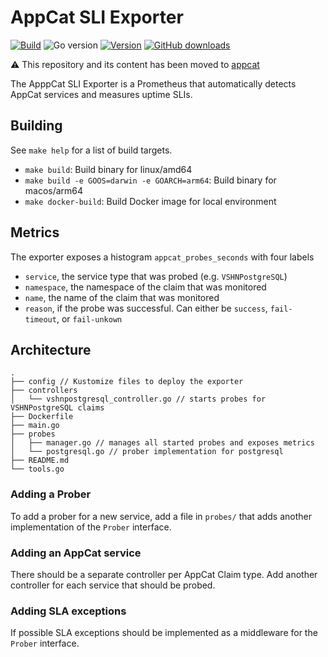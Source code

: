 # AppCat SLI Exporter

[![Build](https://img.shields.io/github/workflow/status/vshn/appcat-sli-exporter/Test)][build]
![Go version](https://img.shields.io/github/go-mod/go-version/vshn/appcat-sli-exporter)
[![Version](https://img.shields.io/github/v/release/vshn/appcat-sli-exporter)][releases]
[![GitHub downloads](https://img.shields.io/github/downloads/vshn/appcat-sli-exporter/total)][releases]

[build]: https://github.com/vshn/appcat-sli-exporter/actions?query=workflow%3ATest
[releases]: https://github.com/vshn/appcat-sli-exporter/releases

:warning: This repository and its content has been moved to [appcat](https://github.com/vshn/appcat)

The ApppCat SLI Exporter is a Prometheus that automatically detects AppCat services and measures uptime SLIs.

## Building

See `make help` for a list of build targets.

* `make build`: Build binary for linux/amd64
* `make build -e GOOS=darwin -e GOARCH=arm64`: Build binary for macos/arm64
* `make docker-build`: Build Docker image for local environment

## Metrics

The exporter exposes a histogram `appcat_probes_seconds` with four labels

 * `service`, the service type that was probed (e.g. `VSHNPostgreSQL`)
 * `namespace`, the namespace of the claim that was monitored
 * `name`, the name of the claim that was monitored
 * `reason`, if the probe was successful. Can either be `success`, `fail-timeout`, or `fail-unkown`

## Architecture

```
.
├── config // Kustomize files to deploy the exporter
├── controllers
│   └── vshnpostgresql_controller.go // starts probes for VSHNPostgreSQL claims
├── Dockerfile
├── main.go
├── probes
│   ├── manager.go // manages all started probes and exposes metrics
│   └── postgresql.go // prober implementation for postgresql
├── README.md
└── tools.go
```

### Adding a Prober

To add a prober for a new service, add a file in `probes/` that adds another implementation of the `Prober` interface.

### Adding an AppCat service

There should be a separate controller per AppCat Claim type.
Add another controller for each service that should be probed.

### Adding SLA exceptions

If possible SLA exceptions should be implemented as a middleware for the `Prober` interface.

